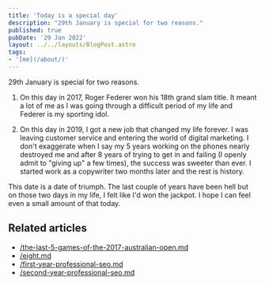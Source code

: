 ```yaml
---
title: 'Today is a special day'
description: "29th January is special for two reasons."
published: true
pubDate: '29 Jan 2022'
layout: ../../layouts/BlogPost.astro
tags:
- '[me](/about/)'
---
```


29th January is special for two reasons.

1. On this day in 2017, Roger Federer won his 18th grand slam title. It meant a lot of me as I was going through a difficult period of my life and Federer is my sporting idol.

2. On this day in 2019, I got a new job that changed my life forever. I was leaving customer service and entering the world of digital marketing. I don't exaggerate when I say my 5 years working on the phones nearly destroyed me and after 8 years of trying to get in and failing (I openly admit to "giving up" a few times), the success was sweeter than ever. I started work as a copywriter two months later and the rest is history.

This date is a date of triumph. The last couple of years have been hell but on those two days in my life, I felt like I'd won the jackpot. I hope I can feel even a small amount of that today.

## Related articles

* [/the-last-5-games-of-the-2017-australian-open.md](/posts/the-last-5-games-of-the-2017-australian-open/)
* [/eight.md](/posts/eight/)
* [/first-year-professional-seo.md](/posts/first-year-professional-seo/)
* [/second-year-professional-seo.md](/posts/second-year-professional-seo/)